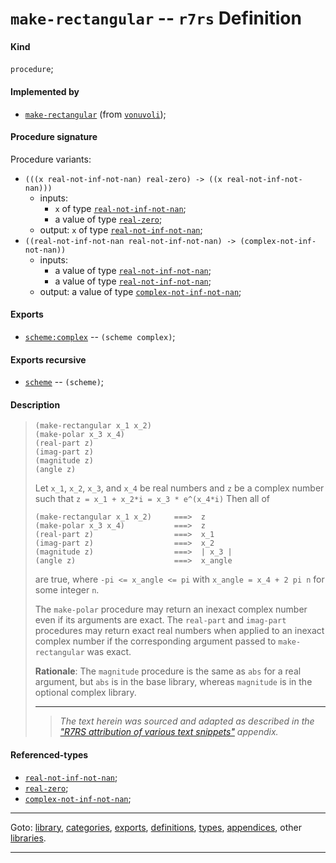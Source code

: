 

<a id='definition__r7rs__make-rectangular'></a>

# `make-rectangular` -- `r7rs` Definition


<a id='definition__r7rs__make-rectangular__kind'></a>

#### Kind

`procedure`;


<a id='definition__r7rs__make-rectangular__implemented-by'></a>

#### Implemented by

 * [`make-rectangular`](../../vonuvoli/definitions/make-rectangular.md#definition__vonuvoli__make-rectangular) (from [`vonuvoli`](../../vonuvoli/_index.md#library__vonuvoli));


<a id='definition__r7rs__make-rectangular__procedure-signature'></a>

#### Procedure signature

Procedure variants:
 * `(((x real-not-inf-not-nan) real-zero) -> ((x real-not-inf-not-nan)))`
   * inputs:
     * `x` of type [`real-not-inf-not-nan`](../../r7rs/types/real-not-inf-not-nan.md#type__r7rs__real-not-inf-not-nan);
     * a value of type [`real-zero`](../../r7rs/types/real-zero.md#type__r7rs__real-zero);
   * output: `x` of type [`real-not-inf-not-nan`](../../r7rs/types/real-not-inf-not-nan.md#type__r7rs__real-not-inf-not-nan);
 * `((real-not-inf-not-nan real-not-inf-not-nan) -> (complex-not-inf-not-nan))`
   * inputs:
     * a value of type [`real-not-inf-not-nan`](../../r7rs/types/real-not-inf-not-nan.md#type__r7rs__real-not-inf-not-nan);
     * a value of type [`real-not-inf-not-nan`](../../r7rs/types/real-not-inf-not-nan.md#type__r7rs__real-not-inf-not-nan);
   * output: a value of type [`complex-not-inf-not-nan`](../../r7rs/types/complex-not-inf-not-nan.md#type__r7rs__complex-not-inf-not-nan);


<a id='definition__r7rs__make-rectangular__exports'></a>

#### Exports

 * [`scheme:complex`](../../r7rs/exports/scheme_3a_complex.md#export__r7rs__scheme_3a_complex) -- `(scheme complex)`;


<a id='definition__r7rs__make-rectangular__exports-recursive'></a>

#### Exports recursive

 * [`scheme`](../../r7rs/exports/scheme.md#export__r7rs__scheme) -- `(scheme)`;


<a id='definition__r7rs__make-rectangular__description'></a>

#### Description

> ````
> (make-rectangular x_1 x_2)
> (make-polar x_3 x_4)
> (real-part z)
> (imag-part z)
> (magnitude z)
> (angle z)
> ````
> 
> 
> Let `x_1`, `x_2`, `x_3`, and `x_4` be
> real numbers and `z` be a complex number such that
> `z = x_1 + x_2*i = x_3 * e^(x_4*i)`
> Then all of
> ````
> (make-rectangular x_1 x_2)     ===>  z
> (make-polar x_3 x_4)           ===>  z
> (real-part z)                  ===>  x_1
> (imag-part z)                  ===>  x_2
> (magnitude z)                  ===>  | x_3 |
> (angle z)                      ===>  x_angle
> ````
> are true, where `-pi <= x_angle <= pi` with `x_angle = x_4 + 2 pi n`
> for some integer `n`.
> 
> The `make-polar` procedure may return an inexact complex number even if its
> arguments are exact.
> The `real-part` and `imag-part` procedures may return exact real
> numbers when applied to an inexact complex number if the corresponding
> argument passed to `make-rectangular` was exact.
> 
> 
> **Rationale**:  The `magnitude` procedure is the same as `abs` for a real argument,
> but `abs` is in the base library, whereas
> `magnitude` is in the optional complex library.
> 
> 
> ----
> > *The text herein was sourced and adapted as described in the ["R7RS attribution of various text snippets"](../../r7rs/appendices/attribution.md#appendix__r7rs__attribution) appendix.*


<a id='definition__r7rs__make-rectangular__referenced-types'></a>

#### Referenced-types

 * [`real-not-inf-not-nan`](../../r7rs/types/real-not-inf-not-nan.md#type__r7rs__real-not-inf-not-nan);
 * [`real-zero`](../../r7rs/types/real-zero.md#type__r7rs__real-zero);
 * [`complex-not-inf-not-nan`](../../r7rs/types/complex-not-inf-not-nan.md#type__r7rs__complex-not-inf-not-nan);

----

Goto: [library](../../r7rs/_index.md#library__r7rs), [categories](../../r7rs/categories/_index.md#toc__r7rs__categories), [exports](../../r7rs/exports/_index.md#toc__r7rs__exports), [definitions](../../r7rs/definitions/_index.md#toc__r7rs__definitions), [types](../../r7rs/types/_index.md#toc__r7rs__types), [appendices](../../r7rs/appendices/_index.md#toc__r7rs__appendices), other [libraries](../../_libraries.md#toc__libraries).

----

